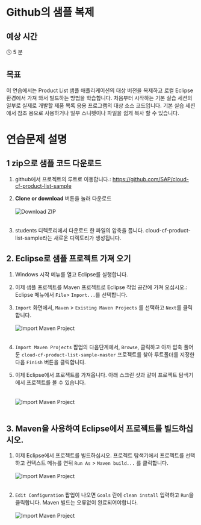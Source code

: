 # Github의 샘플 복제

## 예상 시간

:clock4: 5 분

## 목표

이 연습에서는 Product List 샘플 애플리케이션의 대상 버전을 복제하고 로컬 Eclipse 환경에서 가져 와서 빌드하는 방법을 학습합니다. 처음부터 시작하는 기본 실습 세션의 일부로 실제로 개발할 제품 목록 응용 프로그램의 대상 소스 코드입니다. 기본 실습 세션에서 참조 용으로 사용하거나 일부 스니펫이나 파일을 쉽게 복사 할 수 있습니다.

# 연습문제 설명

## 1 zip으로 샘플 코드 다운로드
1. github에서 프로젝트의 루트로 이동합니다.: https://github.com/SAP/cloud-cf-product-list-sample
2. **Clone or download** 버튼을 눌러 다운로드
<br><br>
![Download ZIP](/img/github_download_zip.png?raw=true)
<br><br>

3. students 디렉토리에서 다운로드 한 파일의 압축을 풉니다. cloud-cf-product-list-sample라는 새로운 디렉토리가 생성됩니다.

## 2. Eclipse로 샘플 프로젝트 가져 오기
1. Windows 시작 메뉴를 열고 Eclipse를 실행합니다.
2. 이제 샘플 프로젝트를 Maven 프로젝트로 Eclipse 작업 공간에 가져 오십시오.: Eclipse 메뉴에서 ```File```> ```Import...```를 선택합니다.
3. ```Import``` 화면에서, ```Maven``` > ```Existing Maven Projects``` 를 선택하고 ```Next```를 클릭합니다.
<br><br>
![Import Maven Project](/img/import_maven_project.png?raw=true)
<br><br>

4. ```Import Maven Projects``` 팝업의 다음단계에서, ```Browse```, 클릭하고 아까 압축 풀어둔 ```cloud-cf-product-list-sample-master``` 프로젝트를 찾아 루트폴더를 지정한 다음 ```Finish``` 버튼을 클릭합니다.
5. 이제 Eclipse에서 프로젝트를 가져옵니다. 아래 스크린 샷과 같이 프로젝트 탐색기에서 프로젝트를 볼 수 있습니다.  
<br><br>
![Import Maven Project](/img/imported_project_eclipse.png?raw=true)
<br><br>

## 3. Maven을 사용하여 Eclipse에서 프로젝트를 빌드하십시오.  

1. 이제 Eclipse에서 프로젝트를 빌드하십시오. 프로젝트 탐색기에서 프로젝트를 선택하고 컨텍스트 메뉴를 연뒤 ```Run As``` > ```Maven build...``` 를 클릭합니다.
<br><br>
![Import Maven Project](/img/run_maven_build.png?raw=true)
<br><br>

2. ```Edit Configuration``` 팝업이 나오면 ```Goals``` 란에 ```clean install``` 입력하고 ```Run```을 클릭합니다. Maven 빌드는 오류없이 완료되어야합니다.
<br><br>
![Import Maven Project](/img/maven_clean_install.png?raw=true)
<br><br>
